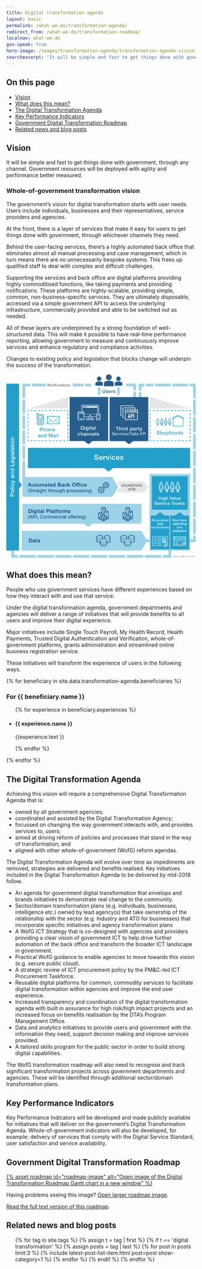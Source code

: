 ```yaml
---
title: Digital transformation agenda
layout: basic
permalink: /what-we-do/transformation-agenda/
redirect_from: /what-we-do/transformation-roadmap/
localnav: what-we-do
gov-speak: true
hero-image: /images/transformation-agenda/transformation-agenda-vision-social.png
searchexcerpt: "It will be simple and fast to get things done with government, through any channel."
---
```

<div class="transformation-agenda" markdown="1">

<nav class="index-links">
  <h2>On this page</h2>
  <ul>
    <li>
      <a href="#vision">
        Vision
      </a>
    </li>
    <li>
      <a href="#what-does-this-mean">
        What does this mean?
      </a>
    </li>
    <li>
      <a href="#the-digital-transformation-agenda">
        The Digital Transformation Agenda
      </a>
    </li>
    <li>
      <a href="#key-performance-indicators">
        Key Performance Indicators
      </a>
    </li>
    <li>
      <a href="#government-digital-transformation-roadmap">
        Government Digital Transformation Roadmap
      </a>
    </li>
    <li>
      <a href="#related-news-and-blog-posts">
        Related news and blog posts
      </a>
    </li>
  </ul>
</nav>  

## Vision

<div class="abstract">
    <p>It will be simple and fast to get things done with government, through any channel. Government resources will be deployed with agility and performance better measured.</p>
</div>

### Whole-of-government transformation vision

The government’s vision for digital transformation starts with user needs. Users include individuals, businesses and their representatives, service providers and agencies.

At the front, there is a layer of services that make it easy for users to get things done with government, through whichever channels they need.

Behind the user-facing services, there’s a highly automated back office that eliminates almost all manual processing and case management, which in turn means there are no unnecessarily bespoke systems. This frees up qualified staff to deal with complex and difficult challenges.

Supporting the services and back office are digital platforms providing highly commoditised functions, like taking payments and providing notifications. These platforms are highly-scalable, providing simple, common, non-business-specific services. They are ultimately disposable, accessed via a simple government API to access the underlying infrastructure, commercially provided and able to be switched out as needed.

All of these layers are underpinned by a strong foundation of well-structured data. This will make it possible to have real-time performance reporting, allowing government to measure and continuously improve services and enhance regulatory and compliance activities.

Changes to existing policy and legislation that blocks change will underpin the success of the transformation.

![Diagram showing the whole of government transformation vision](/images/transformation-agenda/transformation-agenda-vision.png)

## What does this mean?

People who use government services have different experiences based on how they interact with and use that service.

Under the digital transformation agenda, government departments and agencies will deliver a range of initiatives that will provide benefits to all users and improve their digital experience.

Major initiatives include Single Touch Payroll, My Health Record, Health Payments, Trusted Digital Authentication and Verification, whole-of-government platforms, grants administration and streamlined online business registration service.

These initiatives will transform the experience of users in the following ways.

{% for beneficiary in site.data.transformation-agenda.beneficiaries %}

  <h3>For {{ beneficiary.name }}</h3>

  <ul class="list-vertical--thirds">
  {% for experience in beneficiary.experiences %}
    <li>
      <article>
        <h4>{{ experience.name }}</h4>
        <p>
          {{experience.text }}
        </p>
      </article>
    </li>
  {% endfor %}
  </ul>    
{% endfor %}

## The Digital Transformation Agenda

Achieving this vision will require a comprehensive Digital Transformation Agenda that is:

* owned by all government agencies;
* coordinated and assisted by the Digital Transformation Agency;
* focussed on changing the way government interacts with, and provides services to, users;
* aimed at driving reform of policies and processes that stand in the way of transformation; and
* aligned with other whole-of-government (WofG) reform agendas.

The Digital Transformation Agenda will evolve over time as impediments are removed, strategies are delivered and benefits realised. Key initiatives included in the Digital Transformation Agenda to be delivered by mid-2018 follow.

* An agenda for government digital transformation that envelops and brands initiatives to demonstrate real change to the community.
* Sector/domain transformation plans (e.g. individuals, businesses, intelligence etc.) owned by lead agency(s) that take ownership of the relationship with the sector (e.g. Industry and ATO for businesses) that incorporate specific initiatives and agency transformation plans
* A WofG ICT Strategy that is co-designed with agencies and providers providing a clear vision of government ICT to help drive further automation of the back office and transform the broader ICT landscape in government.
* Practical WofG guidance to enable agencies to move towards this vision (e.g. secure public cloud).
* A strategic review of ICT procurement policy by the PM&C-led ICT Procurement Taskforce.
* Reusable digital platforms for common, commodity services to facilitate digital transformation within agencies and improve the end user experience.
* Increased transparency and coordination of the digital transformation agenda with built in assurance for high risk/high impact projects and an increased focus on benefits realisation by the DTA’s Program Management Office.
* Data and analytics initiatives to provide users and government with the information they need, support decision making and improve services provided.
* A tailored skills program for the public sector in order to build strong digital capabilities.

The WofG transformation roadmap will also need to recognise and track significant transformation projects across government departments and agencies. These will be identified through additional sector/domain transformation plans.

## Key Performance Indicators

Key Performance Indicators will be developed and made publicly available for initiatives that will deliver on the government’s Digital Transformation Agenda. Whole-of-government indicators will also be developed, for example; delivery of services that comply with the Digital Service Standard, user satisfaction and service availability.

## Government Digital Transformation Roadmap

<div class="roadmap">
    <a href="{{site.baseurl}}/what-we-do/transformation-agenda/roadmap/#image">
      {% asset roadmap id="roadmap-image" alt="Open image of the Digital Transformation Roadmap Gantt chart in a new window" %}
    </a>
</div>

Having problems seeing this image? [Open larger roadmap image]({{site.baseurl}}/what-we-do/transformation-agenda/roadmap/#image).

[Read the full text version of this roadmap]({{site.baseurl}}/what-we-do/transformation-agenda/roadmap-text/).

## Related news and blog posts

<ul class="list-vertical--thirds latest-post-list">

{% for tag in site.tags %}
  {% assign t = tag | first %}
  {% if t == 'digital transformation' %}
    {% assign posts = tag | last %}
    {% for post in posts limit:3 %}
    {% include latest-post-list-item.html post=post show-category=1 %}
    {% endfor %}
  {% endif %}
{% endfor %}

</ul>

</div>
